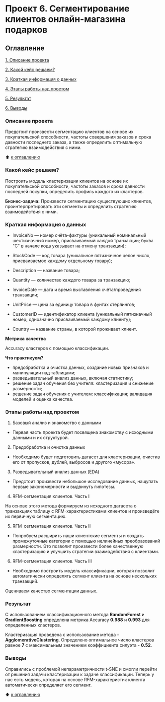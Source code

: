 # Проект 6. Сегментирование клиентов онлайн-магазина подарков

## Оглавление
[1. Описание проекта](https://github.com/Dushka97/SkillFactory/blob/main/project_6/readme.md#Описание-проекта)

[2. Какой кейс решаем?](https://github.com/Dushka97/SkillFactory/blob/main/project_6/readme.md#Какой-кейс-решаем?)

[3. Краткая информация о данных](https://github.com/Dushka97/SkillFactory/blob/main/project_6/readme.md#Краткая-информация-о-данных)

[4. Этапы работы над проетом](https://github.com/Dushka97/SkillFactory/blob/main/project_6/readme.md#Этапы-работы-над-проектом)

[5. Результат](https://github.com/Dushka97/SkillFactory/blob/main/project_6/readme.md#Результат)

[6. Выводы](https://github.com/Dushka97/SkillFactory/blob/main/project_6/readme.md#Выводы)

### Описание проекта
Предстоит произвести сегментацию клиентов на основе их покупательской способности, частоты совершения заказов и срока давности последнего заказа, а также определить оптимальную стратегию взаимодействия с ними. 

:arrow_up: [к оглавлению](https://github.com/Dushka97/SkillFactory/blob/main/project_6/readme.md#Оглавление)

### Какой кейс решаем?

Построить модель кластеризации клиентов на основе их покупательской способности, частоты заказов и срока давности последней покупки, определить профиль каждого из кластеров.

**Бизнес-задача:**
Произвести сегментацию существующих клиентов, проинтерпретировать эти сегменты и определить стратегию взаимодействия с ними.

### Краткая информация о данных

- InvoiceNo — номер счёта-фактуры (уникальный номинальный шестизначный номер, присваиваемый каждой транзакции; буква "C" в начале кода указывает на отмену транзакции);

- StockCode — код товара (уникальное пятизначное целое число, присваиваемое каждому отдельному товару);

- Description — название товара;

- Quantity — количество каждого товара за транзакцию;

- InvoiceDate — дата и время выставления счёта/проведения транзакции;

- UnitPrice — цена за единицу товара в фунтах стерлингов;

- CustomerID — идентификатор клиента (уникальный пятизначный номер, однозначно присваиваемый каждому клиенту);

- Country — название страны, в которой проживает клиент.

**Метрика качества**

Accuracy кластеров с помощью классификации.

**Что практикуем?**

- предобработка и очистка данных, создание новых признаков и манипуляции над таблицами;
- разведывательный анализ данных, включая статистику;
- решение задач обучения без учителя: кластеризация и снижение размерности;
- решение задач обучения с учителем: классификация;
валидация моделей и оценка качества.

### Этапы работы над проектом

1) Базовый анализ и знакомство с данными

- Первая часть проекта будет посвящена знакомству с исходными данными и их структурой.

2) Предобработка и очистка данных

- Необходимо будет подготовить датасет для кластеризации, очистив его от пропусков, дублей, выбросов и другого «мусора».

3) Разведывательный анализ данных (EDA)

- Предстоит произвести небольшое исследование данных, нащупать первые закономерности и выдвинуть гипотезы.

4) RFM-сегментация клиентов. Часть I

На основе этого метода формируем из исходного датасета о транзакциях таблицу с RFM-характеристиками клиентов и произведёте их первичную сегментацию.

5) RFM-сегментация клиентов. Часть II

- Попробуем расширить наши клиентские сегменты и создать промежуточные категории с помощью нелинейных преобразований размерности. Это позволит произвести более качественную кластеризацию и улучшить стратегии взаимодействия с клиентами.

6) RFM-сегментация клиентов. Часть III

- Необходимо построить модель классификации, которая позволит автоматически определять сегмент клиента на основе нескольких транзакций.


Оцениваем качество сегментации данных.


### Результат

С использованием классификационного метода **RandomForest** и **GradientBoosting** определена метрика Accuracy **0.988** и **0.993** для определенных кластеров. 

Кластеризация проведена с использование метода - **AgglomerativeClustering**. Определено оптимальное число кластеров равное **7** с максимальным значением коэффициента силуэта - **0.52**.

### Выводы
Cправились с проблемой непараметричности t-SNE и смогли перейти от решения задачи кластеризации к задаче классификации. Теперь у нас есть модель, которая на основе RFM-характеристик клиента автоматически определяет его сегмент.

:arrow_up: [к оглавлению](https://github.com/Dushka97/SkillFactory/blob/main/project_6/readme.md#Оглавление)